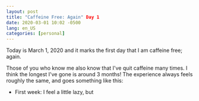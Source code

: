 ```yaml
---
layout: post
title: "Caffeine Free: Again" Day 1
date: 2020-03-01 10:02 -0500
lang: en_US
categories: [personal]
---
```


Today is March 1, 2020 and it marks the first day that I am caffeine free; again.

Those of you who know me also know that I've quit caffeine many times. I think the longest I've gone is around 3 months! The experience always feels roughly the same, and goes something like this:

- First week: I feel a little lazy, but
